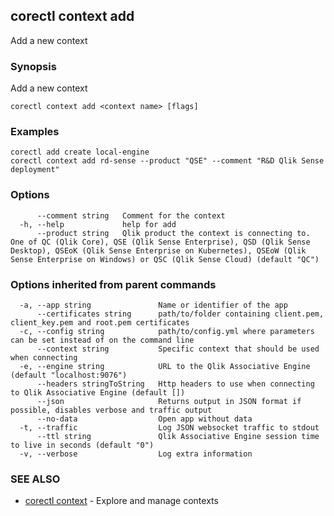 ## corectl context add

Add a new context

### Synopsis

Add a new context

```
corectl context add <context name> [flags]
```

### Examples

```
corectl add create local-engine
corectl context add rd-sense --product "QSE" --comment "R&D Qlik Sense deployment"
```

### Options

```
      --comment string   Comment for the context
  -h, --help             help for add
      --product string   Qlik product the context is connecting to. One of QC (Qlik Core), QSE (Qlik Sense Enterprise), QSD (Qlik Sense Desktop), QSEoK (Qlik Sense Enterprise on Kubernetes), QSEoW (Qlik Sense Enterprise on Windows) or QSC (Qlik Sense Cloud) (default "QC")
```

### Options inherited from parent commands

```
  -a, --app string               Name or identifier of the app
      --certificates string      path/to/folder containing client.pem, client_key.pem and root.pem certificates
  -c, --config string            path/to/config.yml where parameters can be set instead of on the command line
      --context string           Specific context that should be used when connecting
  -e, --engine string            URL to the Qlik Associative Engine (default "localhost:9076")
      --headers stringToString   Http headers to use when connecting to Qlik Associative Engine (default [])
      --json                     Returns output in JSON format if possible, disables verbose and traffic output
      --no-data                  Open app without data
  -t, --traffic                  Log JSON websocket traffic to stdout
      --ttl string               Qlik Associative Engine session time to live in seconds (default "0")
  -v, --verbose                  Log extra information
```

### SEE ALSO

* [corectl context](corectl_context.md)	 - Explore and manage contexts

